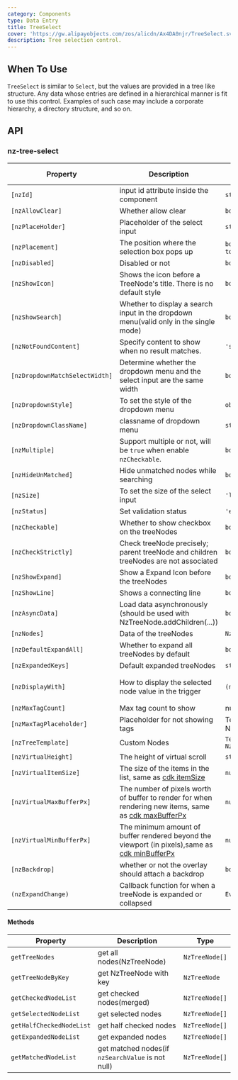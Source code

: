 ```yaml
---
category: Components
type: Data Entry
title: TreeSelect
cover: 'https://gw.alipayobjects.com/zos/alicdn/Ax4DA0njr/TreeSelect.svg'
description: Tree selection control.
---
```



## When To Use

`TreeSelect` is similar to `Select`, but the values are provided in a tree like structure.
Any data whose entries are defined in a hierarchical manner is fit to use this control. Examples of such case may include a corporate hierarchy, a directory structure, and so on.


## API

### nz-tree-select

| Property                       | Description                                                                                                                                           | Type                                            | Default                            | Global Config |
|--------------------------------|-------------------------------------------------------------------------------------------------------------------------------------------------------|-------------------------------------------------|------------------------------------|---------------|
| `[nzId]`                       | input id attribute inside the component                                                                                                               | `string`                                        | -                                  |
| `[nzAllowClear]`               | Whether allow clear                                                                                                                                   | `boolean`                                       | `false`                            |
| `[nzPlaceHolder]`              | Placeholder of the select input                                                                                                                       | `string`                                        | -                                  |
| `[nzPlacement]`                | The position where the selection box pops up                                                                                                          | `bottomLeft` `bottomRight` `topLeft` `topRight` | bottomLeft                         |
| `[nzDisabled]`                 | Disabled or not                                                                                                                                       | `boolean`                                       | `false`                            |
| `[nzShowIcon]`                 | Shows the icon before a TreeNode's title. There is no default style                                                                                   | `boolean`                                       | `false`                            |
| `[nzShowSearch]`               | Whether to display a search input in the dropdown menu(valid only in the single mode)                                                                 | `boolean`                                       | `false`                            | ✅             |
| `[nzNotFoundContent]`          | Specify content to show when no result matches.                                                                                                       | `'string' \| 'TemplateRef<void>'`               | -                                  |
| `[nzDropdownMatchSelectWidth]` | Determine whether the dropdown menu and the select input are the same width                                                                           | `boolean`                                       | `true`                             | ✅             |
| `[nzDropdownStyle]`            | To set the style of the dropdown menu                                                                                                                 | `object`                                        | -                                  |
| `[nzDropdownClassName]`        | classname of dropdown menu                                                                                                                            | `string`                                        | -                                  |
| `[nzMultiple]`                 | Support multiple or not, will be `true` when enable `nzCheckable`.                                                                                    | `boolean`                                       | `false`                            |
| `[nzHideUnMatched]`            | Hide unmatched nodes while searching                                                                                                                  | `boolean`                                       | `false`                            | ✅             |
| `[nzSize]`                     | To set the size of the select input                                                                                                                   | `'large' \| 'small' \| 'default'`               | `'default'`                        | ✅             |
| `[nzStatus]`                   | Set validation status                                                                                                                                 | `'error' \| 'warning'`                          | -                                  |               |
| `[nzCheckable]`                | Whether to show checkbox on the treeNodes                                                                                                             | `boolean`                                       | `false`                            |
| `[nzCheckStrictly]`            | Check treeNode precisely; parent treeNode and children treeNodes are not associated                                                                   | `boolean`                                       | `false`                            |
| `[nzShowExpand]`               | Show a Expand Icon before the treeNodes                                                                                                               | `boolean`                                       | `true`                             |               |
| `[nzShowLine]`                 | Shows a connecting line                                                                                                                               | `boolean`                                       | `false`                            |               |
| `[nzAsyncData]`                | Load data asynchronously (should be used with NzTreeNode.addChildren(...))                                                                            | `boolean`                                       | `false`                            |
| `[nzNodes]`                    | Data of the treeNodes                                                                                                                                 | `NzTreeNodeOptions[]`                           | `[]`                               |
| `[nzDefaultExpandAll]`         | Whether to expand all treeNodes by default                                                                                                            | `boolean`                                       | `false`                            |
| `[nzExpandedKeys]`             | Default expanded treeNodes                                                                                                                            | `string[]`                                      | -                                  |
| `[nzDisplayWith]`              | How to display the selected node value in the trigger                                                                                                 | `(node: NzTreeNode) => string`                  | `(node: NzTreeNode) => node.title` |
| `[nzMaxTagCount]`              | Max tag count to show                                                                                                                                 | number                                          | -                                  |
| `[nzMaxTagPlaceholder]`        | Placeholder for not showing tags                                                                                                                      | TemplateRef<{ $implicit: NzTreeNode[] }>        | -                                  |
| `[nzTreeTemplate]`             | Custom Nodes                                                                                                                                          | `TemplateRef<{ $implicit: NzTreeNode }>`        | -                                  |
| `[nzVirtualHeight]`            | The height of virtual scroll                                                                                                                          | `string`                                        | `-`                                |
| `[nzVirtualItemSize]`          | The size of the items in the list, same as [cdk itemSize](https://material.angular.io/cdk/scrolling/api)                                              | `number`                                        | `28`                               |
| `[nzVirtualMaxBufferPx]`       | The number of pixels worth of buffer to render for when rendering new items, same as [cdk maxBufferPx](https://material.angular.io/cdk/scrolling/api) | `number`                                        | `500`                              |
| `[nzVirtualMinBufferPx]`       | The minimum amount of buffer rendered beyond the viewport (in pixels),same as [cdk minBufferPx](https://material.angular.io/cdk/scrolling/api)        | `number`                                        | `28`                               |
| `[nzBackdrop]`                 | whether or not the overlay should attach a backdrop                                                                                                   | `boolean`                                       | `false`                            |
| `(nzExpandChange)`             | Callback function for when a treeNode is expanded or collapsed                                                                                        | `EventEmitter<NzFormatEmitEvent>`               | -                                  |

#### Methods

| Property                 | Description                                       | Type           |
|--------------------------|---------------------------------------------------|----------------|
| `getTreeNodes`           | get all nodes(NzTreeNode)                         | `NzTreeNode[]` |
| `getTreeNodeByKey`       | get NzTreeNode with key                           | `NzTreeNode`   |
| `getCheckedNodeList`     | get checked nodes(merged)                         | `NzTreeNode[]` |
| `getSelectedNodeList`    | get selected nodes                                | `NzTreeNode[]` |
| `getHalfCheckedNodeList` | get half checked nodes                            | `NzTreeNode[]` |
| `getExpandedNodeList`    | get expanded nodes                                | `NzTreeNode[]` |
| `getMatchedNodeList`     | get matched nodes(if `nzSearchValue` is not null) | `NzTreeNode[]` |
